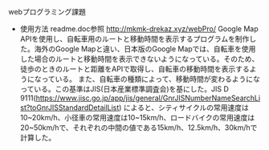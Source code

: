 webプログラミング課題
- 使用方法
readme.doc参照
http://mkmk-drekaz.xyz/webPro/
Google Map APIを使用し、自転車用のルートと移動時間を表示するプログラムを制作した。海外のGoogle Mapと違い、日本版のGoogle Mapでは、自転車を使用した場合のルートと移動時間を表示できないようになっている。そのため、徒歩のときのルートと距離をAPIで取得し、自転車の移動時間を表示するようになっている。
また、自転車の種類によって、移動時間が変わるようになっている。この基準はJIS(日本産業標準調査会)を基にした。JIS D 9111(https://www.jisc.go.jp/app/jis/general/GnrJISNumberNameSearchList?toGnrJISStandardDetailList) によると、シティサイクルの常用速度は10~20km/h、小径車の常用速度は10~15km/h、ロードバイクの常用速度は20~50km/hで、それぞれの中間の値である15km/h、12.5km/h、30km/hで計算した。
